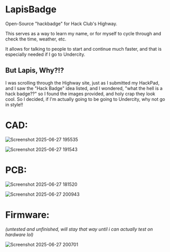 # LapisBadge
Open-Source "hackbadge" for Hack Club's Highway.

This serves as a way to learn my name, or for myself to cycle through and check the time, weather, etc.

It allows for talking to people to start and continue much faster, and that is especially needed if I go to Undercity.

## But Lapis, Why?!?
I was scrolling through the Highway site, just as I submitted my HackPad, and I saw the "Hack Badge" idea listed, and I wondered, "what the hell is a hack badge??" so I found the images provided, and holy crap they look cool. So I decided, if I'm actually going to be going to Undercity, why not go in style!!

# CAD:

![Screenshot 2025-06-27 195535](https://github.com/user-attachments/assets/28034892-b206-4e98-8b9f-d44161cbb8c6)


![Screenshot 2025-06-27 191543](https://github.com/user-attachments/assets/d7cb3bf5-8092-4143-b5cf-f50379974151)


# PCB:

![Screenshot 2025-06-27 181520](https://github.com/user-attachments/assets/14e530c3-dddd-436a-a6ac-9331bb76eb23)


![Screenshot 2025-06-27 200943](https://github.com/user-attachments/assets/1ebcb0e0-99df-48e6-98ae-497ce927b81f)


# Firmware:

*(untested and unfinished, will stay that way until i can actually test on hardware lol)*

![Screenshot 2025-06-27 200701](https://github.com/user-attachments/assets/3e8a4e23-c8c6-4eb7-a5ca-32d1e939c5f6)
